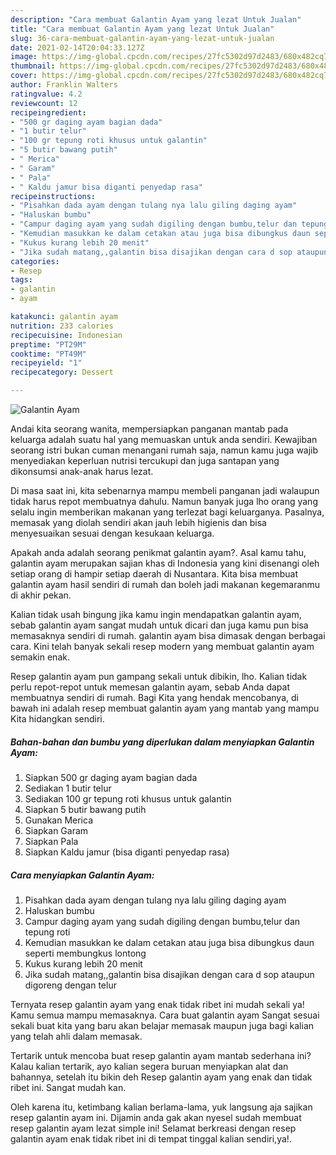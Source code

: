 ```yaml
---
description: "Cara membuat Galantin Ayam yang lezat Untuk Jualan"
title: "Cara membuat Galantin Ayam yang lezat Untuk Jualan"
slug: 36-cara-membuat-galantin-ayam-yang-lezat-untuk-jualan
date: 2021-02-14T20:04:33.127Z
image: https://img-global.cpcdn.com/recipes/27fc5302d97d2483/680x482cq70/galantin-ayam-foto-resep-utama.jpg
thumbnail: https://img-global.cpcdn.com/recipes/27fc5302d97d2483/680x482cq70/galantin-ayam-foto-resep-utama.jpg
cover: https://img-global.cpcdn.com/recipes/27fc5302d97d2483/680x482cq70/galantin-ayam-foto-resep-utama.jpg
author: Franklin Walters
ratingvalue: 4.2
reviewcount: 12
recipeingredient:
- "500 gr daging ayam bagian dada"
- "1 butir telur"
- "100 gr tepung roti khusus untuk galantin"
- "5 butir bawang putih"
- " Merica"
- " Garam"
- " Pala"
- " Kaldu jamur bisa diganti penyedap rasa"
recipeinstructions:
- "Pisahkan dada ayam dengan tulang nya lalu giling daging ayam"
- "Haluskan bumbu"
- "Campur daging ayam yang sudah digiling dengan bumbu,telur dan tepung roti"
- "Kemudian masukkan ke dalam cetakan atau juga bisa dibungkus daun seperti membungkus lontong"
- "Kukus kurang lebih 20 menit"
- "Jika sudah matang,,galantin bisa disajikan dengan cara d sop ataupun digoreng dengan telur"
categories:
- Resep
tags:
- galantin
- ayam

katakunci: galantin ayam 
nutrition: 233 calories
recipecuisine: Indonesian
preptime: "PT29M"
cooktime: "PT49M"
recipeyield: "1"
recipecategory: Dessert

---
```



![Galantin Ayam](https://img-global.cpcdn.com/recipes/27fc5302d97d2483/680x482cq70/galantin-ayam-foto-resep-utama.jpg)

Andai kita seorang wanita, mempersiapkan panganan mantab pada keluarga adalah suatu hal yang memuaskan untuk anda sendiri. Kewajiban seorang istri bukan cuman menangani rumah saja, namun kamu juga wajib menyediakan keperluan nutrisi tercukupi dan juga santapan yang dikonsumsi anak-anak harus lezat.

Di masa  saat ini, kita sebenarnya mampu membeli panganan jadi walaupun tidak harus repot membuatnya dahulu. Namun banyak juga lho orang yang selalu ingin memberikan makanan yang terlezat bagi keluarganya. Pasalnya, memasak yang diolah sendiri akan jauh lebih higienis dan bisa menyesuaikan sesuai dengan kesukaan keluarga. 



Apakah anda adalah seorang penikmat galantin ayam?. Asal kamu tahu, galantin ayam merupakan sajian khas di Indonesia yang kini disenangi oleh setiap orang di hampir setiap daerah di Nusantara. Kita bisa membuat galantin ayam hasil sendiri di rumah dan boleh jadi makanan kegemaranmu di akhir pekan.

Kalian tidak usah bingung jika kamu ingin mendapatkan galantin ayam, sebab galantin ayam sangat mudah untuk dicari dan juga kamu pun bisa memasaknya sendiri di rumah. galantin ayam bisa dimasak dengan berbagai cara. Kini telah banyak sekali resep modern yang membuat galantin ayam semakin enak.

Resep galantin ayam pun gampang sekali untuk dibikin, lho. Kalian tidak perlu repot-repot untuk memesan galantin ayam, sebab Anda dapat membuatnya sendiri di rumah. Bagi Kita yang hendak mencobanya, di bawah ini adalah resep membuat galantin ayam yang mantab yang mampu Kita hidangkan sendiri.

<!--inarticleads1-->

##### Bahan-bahan dan bumbu yang diperlukan dalam menyiapkan Galantin Ayam:

1. Siapkan 500 gr daging ayam bagian dada
1. Sediakan 1 butir telur
1. Sediakan 100 gr tepung roti khusus untuk galantin
1. Siapkan 5 butir bawang putih
1. Gunakan  Merica
1. Siapkan  Garam
1. Siapkan  Pala
1. Siapkan  Kaldu jamur (bisa diganti penyedap rasa)




<!--inarticleads2-->

##### Cara menyiapkan Galantin Ayam:

1. Pisahkan dada ayam dengan tulang nya lalu giling daging ayam
1. Haluskan bumbu
1. Campur daging ayam yang sudah digiling dengan bumbu,telur dan tepung roti
1. Kemudian masukkan ke dalam cetakan atau juga bisa dibungkus daun seperti membungkus lontong
1. Kukus kurang lebih 20 menit
1. Jika sudah matang,,galantin bisa disajikan dengan cara d sop ataupun digoreng dengan telur




Ternyata resep galantin ayam yang enak tidak ribet ini mudah sekali ya! Kamu semua mampu memasaknya. Cara buat galantin ayam Sangat sesuai sekali buat kita yang baru akan belajar memasak maupun juga bagi kalian yang telah ahli dalam memasak.

Tertarik untuk mencoba buat resep galantin ayam mantab sederhana ini? Kalau kalian tertarik, ayo kalian segera buruan menyiapkan alat dan bahannya, setelah itu bikin deh Resep galantin ayam yang enak dan tidak ribet ini. Sangat mudah kan. 

Oleh karena itu, ketimbang kalian berlama-lama, yuk langsung aja sajikan resep galantin ayam ini. Dijamin anda gak akan nyesel sudah membuat resep galantin ayam lezat simple ini! Selamat berkreasi dengan resep galantin ayam enak tidak ribet ini di tempat tinggal kalian sendiri,ya!.

